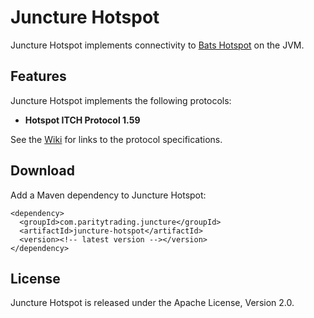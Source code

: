 Juncture Hotspot
================

Juncture Hotspot implements connectivity to [Bats Hotspot][] on the JVM.

  [Bats Hotspot]: http://hotspotfx.com


Features
--------

Juncture Hotspot implements the following protocols:

- **Hotspot ITCH Protocol 1.59**

See the [Wiki][] for links to the protocol specifications.

  [Wiki]: https://github.com/paritytrading/juncture/wiki/


Download
--------

Add a Maven dependency to Juncture Hotspot:

    <dependency>
      <groupId>com.paritytrading.juncture</groupId>
      <artifactId>juncture-hotspot</artifactId>
      <version><!-- latest version --></version>
    </dependency>


License
-------

Juncture Hotspot is released under the Apache License, Version 2.0.
